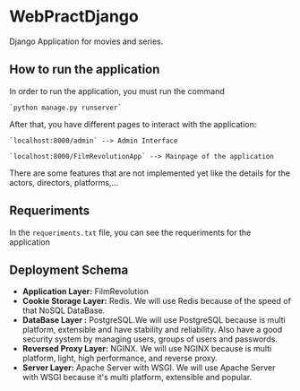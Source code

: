 # WebPractDjango
Django Application for movies and series.

## How to run the application

In order to run the application, you must run the command

    `python manage.py runserver`

After that, you have different pages to interact with the application:

    `localhost:8000/admin` --> Admin Interface

    `localhost:8000/FilmRevolutionApp` --> Mainpage of the application

There are some features that are not implemented yet like the details for the
actors, directors, platforms,...

## Requeriments

In the `requeriments.txt` file, you can see the requeriments for the application

## Deployment Schema

* **Application Layer:** FilmRevolution
* **Cookie Storage Layer:** Redis. We will use Redis because of the speed of that NoSQL DataBase.
* **DataBase Layer :** PostgreSQL.We will use PostgreSQL because is multi platform, extensible and have stability and reliability. Also have a good security system by managing users, groups of users and passwords.
* **Reversed Proxy Layer:** NGINX. We will use NGINX because is multi platform, light, high performance, and reverse proxy.
* **Server Layer:** Apache Server with WSGI. We will use Apache Server with WSGI because it's multi platform, extensible and popular. 
